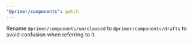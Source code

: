 ```yaml
---
"@primer/components": patch
---
```


Rename `@primer/components/unreleased` to `@primer/components/drafts` to avoid confusion when referring to it.
